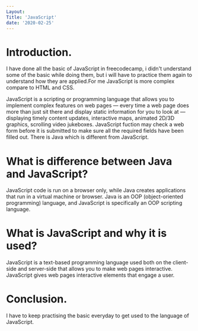 ```yaml
---
Layout:
Title: 'JavaScript'
date: '2020-02-25'
---
```



# Introduction.

I have done all the basic of JavaScript in freecodecamp, i didn't understand some of the basic while doing them, but i will have to practice them again to understand how they are applied.For me JavaScript is more complex compare to HTML and CSS. 

JavaScript is a scripting or programming language that allows you to implement complex features on web pages — every time a web page does more than just sit there and display static information for you to look at — displaying timely content updates, interactive maps, animated 2D/3D graphics, scrolling video jukeboxes. JavaScript fuction may check a web form before it is submitted to make sure all the required fields have been filled out. There is Java which is different from JavaScript.



# What is difference between Java and JavaScript?

 JavaScript code is run on a browser only, while Java creates applications that run in a virtual machine or browser. Java is an OOP (object-oriented programming) language, and JavaScript is specifically an OOP scripting language.


# What is JavaScript and why it is used?

JavaScript is a text-based programming language used both on the client-side and server-side that allows you to make web pages interactive. JavaScript gives web pages interactive elements that engage a user.

# Conclusion.

I have to keep practising the basic everyday to get used to the language of JavaScript.  

